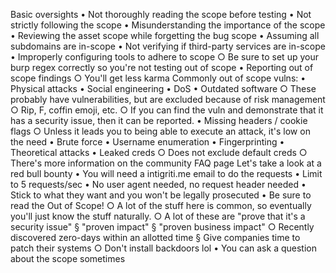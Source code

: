 Basic oversights
	• Not thoroughly reading the scope before testing
	• Not strictly following the scope
	• Misunderstanding the importance of the scope
	• Reviewing the asset scope while forgetting the bug scope
	• Assuming all subdomains are in-scope
	• Not verifying if third-party services are in-scope
	• Improperly configuring tools to adhere to scope
		○ Be sure to set up your burp regex correctly so you're not testing out of scope
	• Reporting out of scope findings
		○ You'll get less karma
Commonly out of scope vulns:
	• Physical attacks
	• Social engineering
	• DoS
	• Outdated software
		○ These probably have vulnerabilities, but are excluded because of risk management
		○ Rip, F, coffin emoji, etc.
		○ If you can find the vuln and demonstrate that it has a security issue, then it can be reported.
	• Missing headers / cookie flags
		○ Unless it leads you to being able to execute an attack, it's low on the need
	• Brute force
	• Username enumeration
	• Fingerprinting
	• Theoretical attacks
	• Leaked creds
		○ Does not exclude default creds
		○ There's more information on the community FAQ page
Let's take a look at a red bull bounty
	• You will need a intigriti.me email to do the requests
	• Limit to 5 requests/sec
	• No user agent needed, no request header needed
	• Stick to what they want and you won't be legally prosecuted
	• Be sure to read the Out of Scope!
		○ A lot of the stuff here is common, so eventually you'll just know the stuff naturally.
		○ A lot of these are "prove that it's a security issue"
			§ "proven impact"
			§ "proven business impact"
		○ Recently discovered zero-days within an allotted time
			§ Give companies time to patch their systems
		○ Don't install backdoors lol
	• You can ask a question about the scope sometimes